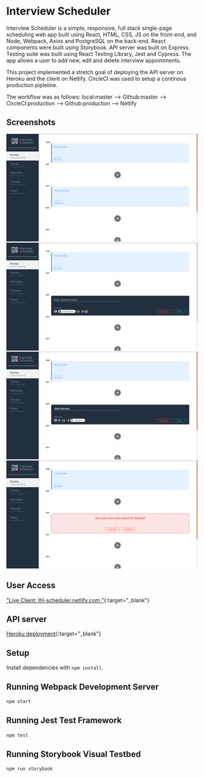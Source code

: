 # Interview Scheduler

Interview Scheduler is a simple, responsive, full stack single-page scheduling web app built using React, HTML, CSS, JS on the front-end, and Node, Webpack, Axios and PostgreSQL on the back-end. React components were built using Storybook. API server was built on Express. Testing suite was built using React Testing Library, Jest and Cypress. The app allows a user to add new, edit and delete interview appointments.

This project implemented a stretch goal of deploying the API server on Heroku and the client on Netlify. CircleCI was used to setup a continous production pipleline.

The workflow was as follows: local:master --> Github:master --> CircleCI:production --> Github:production --> Netlify

## Screenshots

!["Screenshot of displaying existing interviews from api server"](https://github.com/Ranthonym/scheduler/blob/master/docs/Screenshot%20of%20displaying%20existing%20interviews%20from%20api%20server.png)
!["Screenshot of form for creating new interview"](https://github.com/Ranthonym/scheduler/blob/master/docs/Screenshot%20of%20form%20for%20creating%20new%20interview.png)
!["Screenshot of editing form for existing interview"](https://github.com/Ranthonym/scheduler/blob/master/docs/Screenshot%20of%20editing%20form%20for%20exiting%20interview.png)
!["Screenshot of confirmation message for deleting existing interview"](https://github.com/Ranthonym/scheduler/blob/master/docs/Screenshot%20of%20confirmation%20message%20for%20deleting%20existing%20interview.png)

## User Access

["Live Client: lhl-scheduler.netlify.com "](https://lhl-scheduler.netlify.com/){:target="\_blank"}

## API server

[Heroku deployment](https://schedule-lhl.herokuapp.com/api/days){:target="\_blank"}

## Setup

Install dependencies with `npm install`.

## Running Webpack Development Server

```sh
npm start
```

## Running Jest Test Framework

```sh
npm test
```

## Running Storybook Visual Testbed

```sh
npm run storybook
```
